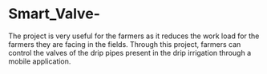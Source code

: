 # Smart_Valve-
The project is very useful for the farmers as it reduces the work load for the farmers they are facing in the fields. Through this project, farmers can control the valves of the drip pipes present in the drip irrigation through a mobile application.

